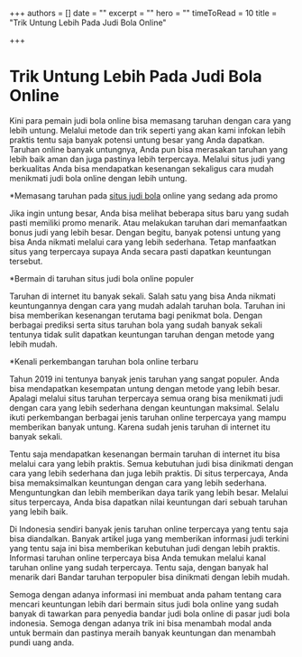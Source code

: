 +++
authors = []
date = ""
excerpt = ""
hero = ""
timeToRead = 10
title = "Trik Untung Lebih Pada Judi Bola Online"

+++
<h1>Trik Untung Lebih Pada Judi Bola Online</h1>

Kini para pemain judi bola online bisa memasang taruhan dengan cara yang lebih untung. Melalui metode dan trik seperti yang akan kami infokan lebih praktis tentu saja banyak potensi untung besar yang Anda dapatkan. Taruhan online banyak untungnya, Anda pun bisa merasakan taruhan yang lebih baik aman dan juga pastinya lebih terpercaya. Melalui situs judi yang berkualitas Anda bisa mendapatkan kesenangan sekaligus cara mudah menikmati judi  bola online dengan lebih untung.

\*Memasang taruhan pada [situs judi bola](http://51.158.27.2/ "Situs Judi Bola") online yang sedang ada promo

Jika ingin untung besar, Anda bisa melihat beberapa situs baru yang sudah pasti memiliki promo menarik. Atau melakukan taruhan dari memanfaatkan bonus judi yang lebih besar. Dengan begitu, banyak potensi untung yang bisa Anda nikmati melalui cara yang lebih sederhana. Tetap manfaatkan situs yang terpercaya supaya Anda secara pasti dapatkan keuntungan tersebut.

\*Bermain di taruhan situs judi bola online populer

Taruhan di internet itu banyak sekali. Salah satu yang bisa Anda nikmati keuntungannya dengan cara yang mudah adalah taruhan bola. Taruhan ini bisa memberikan kesenangan terutama bagi penikmat bola. Dengan berbagai prediksi serta situs taruhan bola yang sudah banyak sekali tentunya tidak sulit dapatkan keuntungan taruhan dengan metode yang lebih mudah.

\*Kenali perkembangan taruhan bola online terbaru

Tahun 2019 ini tentunya banyak jenis taruhan yang sangat populer. Anda bisa mendapatkan kesempatan untung dengan metode yang lebih besar. Apalagi melalui situs taruhan terpercaya semua orang bisa menikmati judi dengan cara yang lebih sederhana dengan keuntungan maksimal. Selalu ikuti perkembangan berbagai jenis taruhan online terpercaya yang mampu memberikan banyak untung. Karena sudah jenis taruhan di internet itu banyak sekali.

Tentu saja mendapatkan kesenangan bermain taruhan di internet itu bisa melalui cara yang lebih praktis. Semua kebutuhan judi bisa dinikmati dengan cara yang lebih sederhana dan juga lebih praktis. Di situs terpercaya, Anda bisa memaksimalkan keuntungan dengan cara yang lebih sederhana. Menguntungkan dan lebih memberikan daya tarik yang lebih besar. Melalui situs terpercaya, Anda bisa dapatkan nilai keuntungan dari sebuah taruhan yang lebih baik.

Di Indonesia sendiri banyak jenis taruhan online terpercaya yang tentu saja bisa diandalkan. Banyak artikel juga yang memberikan informasi judi terkini yang tentu saja ini bisa memberikan kebutuhan judi dengan lebih praktis. Informasi taruhan online terpercaya bisa Anda temukan melalui kanal taruhan online yang sudah terpercaya. Tentu saja, dengan banyak hal menarik dari Bandar taruhan terpopuler bisa dinikmati dengan lebih mudah.

Semoga dengan adanya informasi ini membuat anda paham tentang cara mencari keuntungan lebih dari bermain situs judi bola online yang sudah banyak di tawarkan para penyedia bandar judi bola online di pasar judi bola indonesia. Semoga dengan adanya trik ini bisa menambah modal anda untuk bermain dan pastinya meraih banyak keuntungan dan menambah pundi uang anda.
